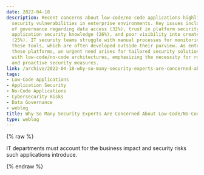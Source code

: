 ```yaml
---
date: 2022-04-18
description: Recent concerns about low-code/no-code applications highlight significant
  security vulnerabilities in enterprise environments. Key issues include the lack
  of governance regarding data access (32%), trust in platform security (26%), inadequate
  application security knowledge (26%), and poor visibility into created applications
  (25%). IT security teams struggle with manual processes for monitoring and protecting
  these tools, which are often developed outside their purview. As enterprises adopt
  these platforms, an urgent need arises for tailored security solutions that align
  with low-code/no-code architectures, emphasizing the necessity for robust governance
  and proactive security measures.
link: /archive/2022-04-18-why-so-many-security-experts-are-concerned-about-low-code-no-code-apps
tags:
- Low-Code Applications
- Application Security
- No-Code Applications
- Cybersecurity Risks
- Data Governance
- weblog
title: Why So Many Security Experts Are Concerned About Low-Code/No-Code Apps
type: weblog
---
```

{% raw %}

IT departments must account for the business impact and security risks such applications introduce.

{% endraw %}
